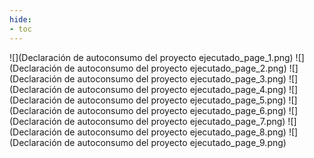 ```yaml
---
hide:
- toc
---
```

![](Declaración de autoconsumo del proyecto ejecutado_page_1.png)
![](Declaración de autoconsumo del proyecto ejecutado_page_2.png)
![](Declaración de autoconsumo del proyecto ejecutado_page_3.png)
![](Declaración de autoconsumo del proyecto ejecutado_page_4.png)
![](Declaración de autoconsumo del proyecto ejecutado_page_5.png)
![](Declaración de autoconsumo del proyecto ejecutado_page_6.png)
![](Declaración de autoconsumo del proyecto ejecutado_page_7.png)
![](Declaración de autoconsumo del proyecto ejecutado_page_8.png)
![](Declaración de autoconsumo del proyecto ejecutado_page_9.png)

 <style> 
body {
background-image: url('https://github.com/asolear/assets/blob/master/imgs/fondo3.jpg?raw=true'); 
background-repeat: no-repeat; 
background-attachment: fixed; /* background-size: cover; */ 
background-size: 100% 100%;
}
</style> 
